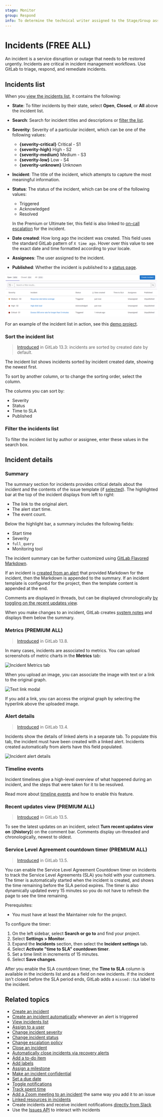 ```yaml
---
stage: Monitor
group: Respond
info: To determine the technical writer assigned to the Stage/Group associated with this page, see https://about.gitlab.com/handbook/product/ux/technical-writing/#assignments
---
```


# Incidents **(FREE ALL)**

An incident is a service disruption or outage that needs to be restored urgently.
Incidents are critical in incident management workflows.
Use GitLab to triage, respond, and remediate incidents.

## Incidents list

When you [view the incidents list](manage_incidents.md#view-incidents-list), it contains the following:

- **State**: To filter incidents by their state, select **Open**, **Closed**,
  or **All** above the incident list.
- **Search**: Search for incident titles and descriptions or [filter the list](#filter-the-incidents-list).
- **Severity**: Severity of a particular incident, which can be one of the following
  values:

  - **{severity-critical}** Critical - S1
  - **{severity-high}** High - S2
  - **{severity-medium}** Medium - S3
  - **{severity-low}** Low - S4
  - **{severity-unknown}** Unknown

- **Incident**: The title of the incident, which attempts to capture the
  most meaningful information.
- **Status**: The status of the incident, which can be one of the following values:

  - Triggered
  - Acknowledged
  - Resolved

  In the Premium or Ultimate tier, this field is also linked to [on-call escalation](paging.md#escalating-an-incident) for the incident.

- **Date created**: How long ago the incident was created. This field uses the
  standard GitLab pattern of `X time ago`. Hover over this value to see the exact date and time formatted according to your locale.
- **Assignees**: The user assigned to the incident.
- **Published**: Whether the incident is published to a [status page](status_page.md).

![Incidents List](img/incident_list_v15_6.png)

For an example of the incident list in action, see this
[demo project](https://gitlab.com/gitlab-org/monitor/monitor-sandbox/-/incidents).

### Sort the incident list

> [Introduced](https://gitlab.com/gitlab-org/gitlab/-/issues/229534) in GitLab 13.3: incidents are sorted by created date by default.

The incident list shows incidents sorted by incident created date, showing the newest first.

To sort by another column, or to change the sorting order, select the column.

The columns you can sort by:

- Severity
- Status
- Time to SLA
- Published

### Filter the incidents list

To filter the incident list by author or assignee, enter these values in the search box.

## Incident details

### Summary

The summary section for incidents provides critical details about the
incident and the contents of the issue template (if [selected](alerts.md#trigger-actions-from-alerts)). The highlighted
bar at the top of the incident displays from left to right:

- The link to the original alert.
- The alert start time.
- The event count.

Below the highlight bar, a summary includes the following fields:

- Start time
- Severity
- `full_query`
- Monitoring tool

The incident summary can be further customized using
[GitLab Flavored Markdown](../../user/markdown.md).

If an incident is [created from an alert](alerts.md#trigger-actions-from-alerts)
that provided Markdown for the incident, then the Markdown is appended to the summary.
If an incident template is configured for the project, then the template content is appended at the end.

Comments are displayed in threads, but can be displayed chronologically
[by toggling on the recent updates view](#recent-updates-view).

When you make changes to an incident, GitLab creates [system notes](../../user/project/system_notes.md) and
displays them below the summary.

### Metrics **(PREMIUM ALL)**

> [Introduced](https://gitlab.com/gitlab-org/gitlab/-/issues/235994) in GitLab 13.8.

In many cases, incidents are associated to metrics. You can upload screenshots of metric
charts in the **Metrics** tab:

![Incident Metrics tab](img/incident_metrics_tab_v13_8.png)

When you upload an image, you can associate the image with text or a link to the original graph.

![Text link modal](img/incident_metrics_tab_text_link_modal_v14_9.png)

If you add a link, you can access the original graph by selecting the hyperlink above the uploaded image.

### Alert details

> [Introduced](https://gitlab.com/gitlab-org/gitlab/-/issues/230847) in GitLab 13.4.

Incidents show the details of linked alerts in a separate tab. To populate this
tab, the incident must have been created with a linked alert. Incidents
created automatically from alerts have this
field populated.

![Incident alert details](img/incident_alert_details_v13_4.png)

### Timeline events

Incident timelines give a high-level overview of what happened
during an incident, and the steps that were taken for it to be resolved.

Read more about [timeline events](incident_timeline_events.md) and how to enable this feature.

### Recent updates view **(PREMIUM ALL)**

> [Introduced](https://gitlab.com/gitlab-org/gitlab/-/issues/227836) in GitLab 13.5.

To see the latest updates on an incident, select
**Turn recent updates view on** (**{history}**) on the comment bar. Comments display
un-threaded and chronologically, newest to oldest.

### Service Level Agreement countdown timer **(PREMIUM ALL)**

> [Introduced](https://gitlab.com/gitlab-org/gitlab/-/issues/241663) in GitLab 13.5.

You can enable the Service Level Agreement Countdown timer on incidents to track
the Service Level Agreements (SLA) you hold with your customers. The timer is
automatically started when the incident is created, and shows the time
remaining before the SLA period expires. The timer is also dynamically updated
every 15 minutes so you do not have to refresh the page to see the time remaining.

Prerequisites:

- You must have at least the Maintainer role for the project.

To configure the timer:

1. On the left sidebar, select **Search or go to** and find your project.
1. Select **Settings > Monitor**.
1. Expand the **Incidents** section, then select the **Incident settings** tab.
1. Select **Activate "time to SLA" countdown timer**.
1. Set a time limit in increments of 15 minutes.
1. Select **Save changes**.

After you enable the SLA countdown timer, the **Time to SLA** column is available in the
incidents list and as a field on new incidents. If
the incident isn't closed before the SLA period ends, GitLab adds a `missed::SLA`
label to the incident.

## Related topics

- [Create an incident](manage_incidents.md#create-an-incident)
- [Create an incident automatically](alerts.md#trigger-actions-from-alerts)
  whenever an alert is triggered
- [View incidents list](manage_incidents.md#view-incidents-list)
- [Assign to a user](manage_incidents.md#assign-to-a-user)
- [Change incident severity](manage_incidents.md#change-severity)
- [Change incident status](manage_incidents.md#change-status)
- [Change escalation policy](manage_incidents.md#change-escalation-policy)
- [Close an incident](manage_incidents.md#close-an-incident)
- [Automatically close incidents via recovery alerts](manage_incidents.md#automatically-close-incidents-via-recovery-alerts)
- [Add a to-do item](../../user/todos.md#create-a-to-do-item)
- [Add labels](../../user/project/labels.md)
- [Assign a milestone](../../user/project/milestones/index.md)
- [Make an incident confidential](../../user/project/issues/confidential_issues.md)
- [Set a due date](../../user/project/issues/due_dates.md)
- [Toggle notifications](../../user/profile/notifications.md#edit-notification-settings-for-issues-merge-requests-and-epics)
- [Track spent time](../../user/project/time_tracking.md)
- [Add a Zoom meeting to an incident](../../user/project/issues/associate_zoom_meeting.md) the same
  way you add it to an issue
- [Linked resources in incidents](linked_resources.md)
- Create incidents and receive incident notifications [directly from Slack](slack.md)
- Use the [Issues API](../../api/issues.md) to interact with incidents
